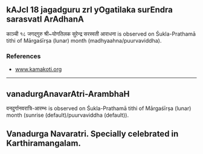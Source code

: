 ## kAJcI 18 jagadguru zrI yOgatilaka surEndra sarasvatI ArAdhanA

काञ्ची १८ जगद्गुरु श्री~योगतिलक सुरेन्द्र सरस्वती आराधना is observed on Śukla-Prathamā tithi of Mārgaśīrṣa (lunar) month (madhyaahna/puurvaviddha).


### References
* www.kamakoti.org

---
## vanadurgAnavarAtri-ArambhaH

वनदुर्गानवरात्रि-आरम्भः is observed on Śukla-Prathamā tithi of Mārgaśīrṣa (lunar) month (sunrise (default)/puurvaviddha (default)).

Vanadurga Navaratri. Specially celebrated in Karthiramangalam.
---
